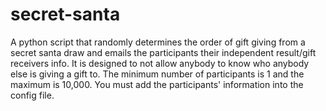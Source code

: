 # secret-santa
A python script that randomly determines the order of gift giving from a secret santa draw and emails the participants their independent result/gift receivers info. It is designed to not allow anybody to know who anybody else is giving a gift to. The minimum number of participants is 1 and the maximum is 10,000. You must add the participants' information into the config file.

